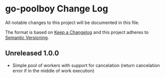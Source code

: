# go-poolboy Change Log

All notable changes to this project will be documented in this file.

The format is based on [Keep a Changelog](http://keepachangelog.com/) and this project adheres to [Semantic Versioning](http://semver.org/).

## Unreleased 1.0.0

- Simple pool of workers with support for cancelation (return cancelation error if in the middle of work execution)